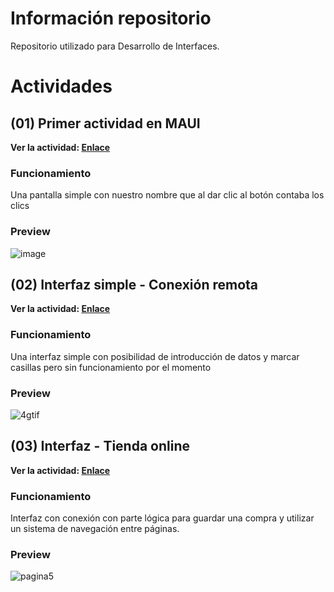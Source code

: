 # Información repositorio
 Repositorio utilizado para Desarrollo de Interfaces.

# Actividades

## (01) Primer actividad en MAUI 
**Ver la actividad: [Enlace](https://github.com/Maek0s/DesarrolloInterfaces/tree/main/miquintoproyecto)**

### Funcionamiento

Una pantalla simple con nuestro nombre que al dar clic al botón contaba los clics

### Preview

![image](https://github.com/user-attachments/assets/ec763d24-3368-45ff-827c-2d50e4870172)

## (02) Interfaz simple - Conexión remota
**Ver la actividad: [Enlace](https://github.com/Maek0s/DesarrolloInterfaces/tree/main/Actv2ConexionRemota)**

### Funcionamiento

Una interfaz simple con posibilidad de introducción de datos y marcar casillas pero sin funcionamiento por el momento

### Preview

![4gtif](https://github.com/user-attachments/assets/1aeee2b4-fb9b-4869-9a1e-ec221504c055)

## (03) Interfaz - Tienda online
**Ver la actividad: [Enlace](https://github.com/Maek0s/DesarrolloInterfaces/tree/main/Actv3_TiendaOnline)**

### Funcionamiento

Interfaz con conexión con parte lógica para guardar una compra y utilizar un sistema de navegación entre páginas.

### Preview

![pagina5](https://github.com/user-attachments/assets/25f5daeb-de5c-498c-8b8f-d3973a3dc402)
